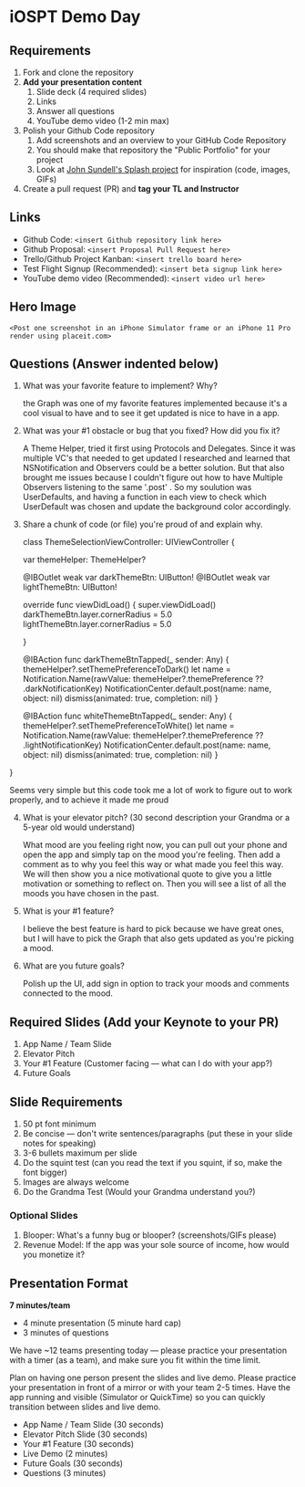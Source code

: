 # iOSPT Demo Day

## Requirements

1. Fork and clone the repository
2. **Add your presentation content**
    1. Slide deck (4 required slides)
    2. Links
    3. Answer all questions 
    4. YouTube demo video (1-2 min max)
3. Polish your Github Code repository
    1. Add screenshots and an overview to your GitHub Code Repository
    2. You should make that repository the "Public Portfolio" for your project
    3. Look at [John Sundell's Splash project](https://github.com/JohnSundell/Splash) for inspiration (code, images, GIFs)
4. Create a pull request (PR) and **tag your TL and Instructor**

## Links

* Github Code: `<insert Github repository link here>`
* Github Proposal: `<insert Proposal Pull Request here>`
* Trello/Github Project Kanban: `<insert trello board here>`
* Test Flight Signup (Recommended): `<insert beta signup link here>`
* YouTube demo video (Recommended): `<insert video url here>`

## Hero Image

`<Post one screenshot in an iPhone Simulator frame or an iPhone 11 Pro render using placeit.com>`

## Questions (Answer indented below)

1. What was your favorite feature to implement? Why?

    the Graph was one of my favorite features implemented because it's a cool visual to have and to see it get updated is nice to have in a app.

2. What was your #1 obstacle or bug that you fixed? How did you fix it?

    A Theme Helper, tried it first using Protocols and Delegates. Since it was multiple VC's that needed to get updated I researched and learned that NSNotification and Observers could be a better solution. But that also brought me issues because I couldn't figure out how to have Multiple Observers listening to the same '.post' . So my soulution was UserDefaults, and having a function in each view to check which UserDefault was chosen and update the background color accordingly.
  
3. Share a chunk of code (or file) you're proud of and explain why.

   class ThemeSelectionViewController: UIViewController {
    
    var themeHelper: ThemeHelper?

    @IBOutlet weak var darkThemeBtn: UIButton!
    @IBOutlet weak var lightThemeBtn: UIButton!
    
    override func viewDidLoad() {
        super.viewDidLoad()
        darkThemeBtn.layer.cornerRadius = 5.0
        lightThemeBtn.layer.cornerRadius = 5.0

    }
    
    @IBAction func darkThemeBtnTapped(_ sender: Any) {
        themeHelper?.setThemePreferenceToDark()
        let name = Notification.Name(rawValue: themeHelper?.themePreference ?? .darkNotificationKey)
        NotificationCenter.default.post(name: name, object: nil)
        dismiss(animated: true, completion: nil)
    }
    
    
    @IBAction func whiteThemeBtnTapped(_ sender: Any) {
        themeHelper?.setThemePreferenceToWhite()
        let name = Notification.Name(rawValue: themeHelper?.themePreference ?? .lightNotificationKey)
        NotificationCenter.default.post(name: name, object: nil)
        dismiss(animated: true, completion: nil)
    }
    
}

Seems very simple but this code took me a lot of work to figure out to work properly, and to achieve it made me proud
  
4. What is your elevator pitch? (30 second description your Grandma or a 5-year old would understand)

    What mood are you feeling right now, you can pull out your phone and open the app and simply tap on the mood you're feeling. Then add a comment as to why you feel this way or what made you feel this way. We will then show you a nice motivational quote to give you a little motivation or something to reflect on. Then you will see a list of all the moods you have chosen in the past.
  
5. What is your #1 feature?

    I believe the best feature is hard to pick because we have great ones, but I will have to pick the Graph that also gets updated as you're picking a mood.
  
6. What are you future goals?

    Polish up the UI, add sign in option to track your moods and comments connected to the mood.

## Required Slides (Add your Keynote to your PR)

1. App Name / Team Slide
2. Elevator Pitch
3. Your #1 Feature (Customer facing — what can I do with your app?)
4. Future Goals

## Slide Requirements

1. 50 pt font minimum
2. Be concise — don't write sentences/paragraphs (put these in your slide notes for speaking)
3. 3-6 bullets maximum per slide
4. Do the squint test (can you read the text if you squint, if so, make the font bigger)
6. Images are always welcome
7. Do the Grandma Test (Would your Grandma understand you?)

### Optional Slides

1. Blooper: What's a funny bug or blooper? (screenshots/GIFs please)
2. Revenue Model: If the app was your sole source of income, how would you monetize it?

## Presentation Format

**7 minutes/team**

* 4 minute presentation (5 minute hard cap)
* 3 minutes of questions

We have ~12 teams presenting today — please practice your presentation with a timer (as a team), and make sure you fit within the time limit.

Plan on having one person present the slides and live demo. Please practice your presentation in front of a mirror or with your team 2-5 times. Have the app running and visible (Simulator or QuickTime) so you can quickly transition between slides and live demo.

* App Name / Team Slide (30 seconds)
* Elevator Pitch Slide (30 seconds)
* Your #1 Feature (30 seconds)
* Live Demo (2 minutes)
* Future Goals (30 seconds)
* Questions (3 minutes)
